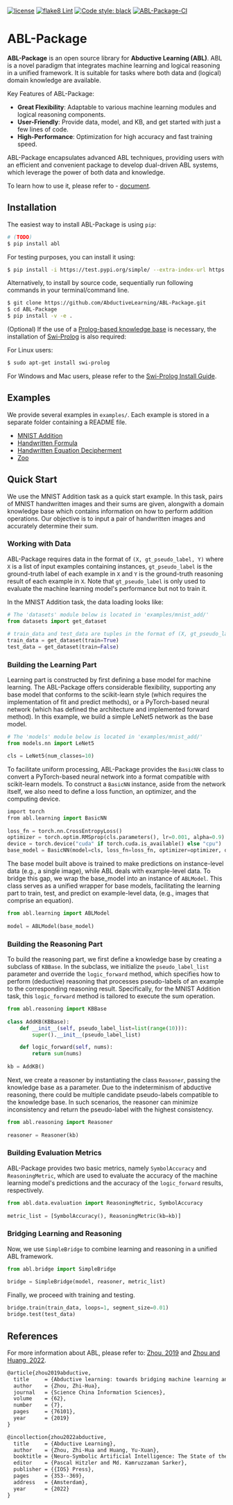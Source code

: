 [![license](https://img.shields.io/github/license/mashape/apistatus.svg?maxAge=2592000)](https://github.com/AbductiveLearning/ABL-Package/blob/Dev/LICENSE)
[![flake8 Lint](https://github.com/AbductiveLearning/ABL-Package/actions/workflows/lint.yaml/badge.svg?branch=Dev)](https://github.com/AbductiveLearning/ABL-Package/actions/workflows/lint.yaml)
[![Code style: black](https://img.shields.io/badge/code%20style-black-000000.svg)](https://github.com/psf/black)
[![ABL-Package-CI](https://github.com/AbductiveLearning/ABL-Package/actions/workflows/build-and-test.yaml/badge.svg?branch=Dev)](https://github.com/AbductiveLearning/ABL-Package/actions/workflows/build-and-test.yaml)

# ABL-Package

**ABL-Package** is an open source library for **Abductive Learning (ABL)**.
ABL is a novel paradigm that integrates machine learning and 
logical reasoning in a unified framework. It is suitable for tasks
where both data and (logical) domain knowledge are available. 

Key Features of ABL-Package:

- **Great Flexibility**: Adaptable to various machine learning modules and logical reasoning components.
- **User-Friendly**: Provide data, model, and KB, and get started with just a few lines of code.
- **High-Performance**: Optimization for high accuracy and fast training speed.

ABL-Package encapsulates advanced ABL techniques, providing users with
an efficient and convenient package to develop dual-driven ABL systems,
which leverage the power of both data and knowledge.

To learn how to use it, please refer to - [document](https://www.lamda.nju.edu.cn/abl_test/docs/build/html/index.html).

## Installation

The easiest way to install ABL-Package is using ``pip``:
```bash
# (TODO)
$ pip install abl
```

For testing purposes, you can install it using:

```bash
$ pip install -i https://test.pypi.org/simple/ --extra-index-url https://mirrors.nju.edu.cn/pypi/web/simple/ abl
```

Alternatively, to install by source code, sequentially run following commands in your terminal/command line.

```bash
$ git clone https://github.com/AbductiveLearning/ABL-Package.git
$ cd ABL-Package
$ pip install -v -e .
```

(Optional) If the use of a [Prolog-based knowledge base](https://www.lamda.nju.edu.cn/abl_test/docs/build/html/Intro/Reasoning.html#prolog) is necessary, the installation of [Swi-Prolog](https://www.swi-prolog.org/) is also required:

For Linux users:

```bash
$ sudo apt-get install swi-prolog
```

For Windows and Mac users, please refer to the [Swi-Prolog Install Guide](https://github.com/yuce/pyswip/blob/master/INSTALL.md).

## Examples

We provide several examples in `examples/`. Each example is stored in a separate folder containing a README file.

+ [MNIST Addition](https://github.com/AbductiveLearning/ABL-Package/blob/Dev/examples/mnist_add)
+ [Handwritten Formula](https://github.com/AbductiveLearning/ABL-Package/blob/Dev/examples/hwf)
+ [Handwritten Equation Decipherment](https://github.com/AbductiveLearning/ABL-Package/tree/Dev/examples/hed)
+ [Zoo](https://github.com/AbductiveLearning/ABL-Package/tree/Dev/examples/zoo)

## Quick Start

We use the MNIST Addition task as a quick start example. In this task, pairs of MNIST handwritten images and their sums are given, alongwith a domain knowledge base which contains information on how to perform addition operations. Our objective is to input a pair of handwritten images and accurately determine their sum.

### Working with Data

ABL-Package requires data in the format of `(X, gt_pseudo_label, Y)` where `X` is a list of input examples containing instances, `gt_pseudo_label` is the ground-truth label of each example in `X` and `Y` is the ground-truth reasoning result of each example in `X`. Note that `gt_pseudo_label` is only used to evaluate the machine learning model's performance but not to train it. 

In the MNIST Addition task, the data loading looks like:

```python
# The 'datasets' module below is located in 'examples/mnist_add/'
from datasets import get_dataset
    
# train_data and test_data are tuples in the format of (X, gt_pseudo_label, Y)
train_data = get_dataset(train=True)
test_data = get_dataset(train=False)
```

### Building the Learning Part

Learning part is constructed by first defining a base model for machine learning. The ABL-Package offers considerable flexibility, supporting any base model that conforms to the scikit-learn style (which requires the implementation of fit and predict methods), or a PyTorch-based neural network (which has defined the architecture and implemented forward method). In this example, we build a simple LeNet5 network as the base model.

```python
# The 'models' module below is located in 'examples/mnist_add/'
from models.nn import LeNet5

cls = LeNet5(num_classes=10)
``` 

To facilitate uniform processing, ABL-Package provides the `BasicNN` class to convert a PyTorch-based neural network into a format compatible with scikit-learn models. To construct a `BasicNN` instance, aside from the network itself, we also need to define a loss function, an optimizer, and the computing device.

```python
​import torch
​from abl.learning import BasicNN
​    
​loss_fn = torch.nn.CrossEntropyLoss()
​optimizer = torch.optim.RMSprop(cls.parameters(), lr=0.001, alpha=0.9)
​device = torch.device("cuda" if torch.cuda.is_available() else "cpu")
​base_model = BasicNN(model=cls, loss_fn=loss_fn, optimizer=optimizer, device=device)
```

The base model built above is trained to make predictions on instance-level data (e.g., a single image), while ABL deals with example-level data. To bridge this gap, we wrap the base_model into an instance of `ABLModel`. This class serves as a unified wrapper for base models, facilitating the learning part to train, test, and predict on example-level data, (e.g., images that comprise an equation).

```python
from abl.learning import ABLModel
​    
​model = ABLModel(base_model)
```

### Building the Reasoning Part

To build the reasoning part, we first define a knowledge base by creating a subclass of `KBBase`. In the subclass, we initialize the `pseudo_label_list` parameter and override the `logic_forward` method, which specifies how to perform (deductive) reasoning that processes pseudo-labels of an example to the corresponding reasoning result. Specifically, for the MNIST Addition task, this `logic_forward` method is tailored to execute the sum operation.

```python
from abl.reasoning import KBBase
​    
class AddKB(KBBase):
    def __init__(self, pseudo_label_list=list(range(10))):
        super().__init__(pseudo_label_list)

​    def logic_forward(self, nums):
        return sum(nums)
​    
kb = AddKB()
```

Next, we create a reasoner by instantiating the class `Reasoner`, passing the knowledge base as a parameter. Due to the indeterminism of abductive reasoning, there could be multiple candidate pseudo-labels compatible to the knowledge base. In such scenarios, the reasoner can minimize inconsistency and return the pseudo-label with the highest consistency.

```python
from abl.reasoning import Reasoner
​    
reasoner = Reasoner(kb)
```

### Building Evaluation Metrics

ABL-Package provides two basic metrics, namely `SymbolAccuracy` and `ReasoningMetric`, which are used to evaluate the accuracy of the machine learning model's predictions and the accuracy of the `logic_forward` results, respectively.

```python
from abl.data.evaluation import ReasoningMetric, SymbolAccuracy
​    
metric_list = [SymbolAccuracy(), ReasoningMetric(kb=kb)]
```

### Bridging Learning and Reasoning

Now, we use `SimpleBridge` to combine learning and reasoning in a
unified ABL framework.

```python
from abl.bridge import SimpleBridge
​    
bridge = SimpleBridge(model, reasoner, metric_list)
```

Finally, we proceed with training and testing.

```python
​bridge.train(train_data, loops=1, segment_size=0.01)
bridge.test(test_data)
```

## References

For more information about ABL, please refer to: [Zhou, 2019](http://scis.scichina.com/en/2019/076101.pdf) and [Zhou and Huang, 2022](https://www.lamda.nju.edu.cn/publication/chap_ABL.pdf).

```latex
@article{zhou2019abductive,
  title     = {Abductive learning: towards bridging machine learning and logical reasoning},
  author    = {Zhou, Zhi-Hua},
  journal   = {Science China Information Sciences},
  volume    = {62},
  number    = {7},
  pages     = {76101},
  year      = {2019}
}

@incollection{zhou2022abductive,
  title     = {Abductive Learning},
  author    = {Zhou, Zhi-Hua and Huang, Yu-Xuan},
  booktitle = {Neuro-Symbolic Artificial Intelligence: The State of the Art},
  editor    = {Pascal Hitzler and Md. Kamruzzaman Sarker},
  publisher = {{IOS} Press},
  pages     = {353--369},
  address   = {Amsterdam},
  year      = {2022}
}
```